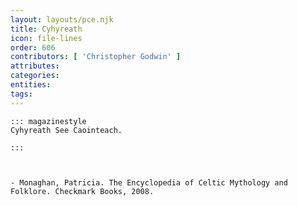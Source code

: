 ```yaml
---
layout: layouts/pce.njk
title: Cyhyreath
icon: file-lines
order: 606
contributors: [ 'Christopher Godwin' ]
attributes:
categories:
entities:
tags:
---
```

``` tab [group1:Info]
::: magazinestyle
Cyhyreath See Caointeach.

:::
```
``` tab [group1:Attributes]
```
``` tab [group1:Entities]
```
``` tab [group1:Sources]
- Monaghan, Patricia. The Encyclopedia of Celtic Mythology and Folklore. Checkmark Books, 2008.
```
